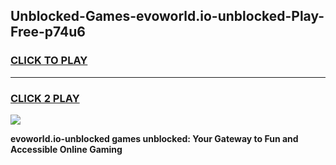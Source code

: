 
## Unblocked-Games-evoworld.io-unblocked-Play-Free-p74u6
<h3>
<a href="https://premium76.site?title=evoworld.io-unblocked&ref=18A1">CLICK TO PLAY</a></h3>
<hr>

<h3>
<a href="https://premium76.site?title=evoworld.io-unblocked&ref=18A1">CLICK 2 PLAY</a>
  
</h3>

<a href="https://premium76.site?title=evoworld.io-unblocked&ref=18A1"><img src="https://clearcache.store/games.png"></a>


**evoworld.io-unblocked games unblocked: Your Gateway to Fun and Accessible Online Gaming**
